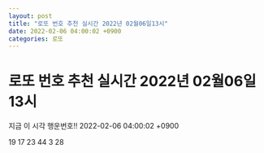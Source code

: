 ```yaml
---
layout: post
title: "로또 번호 추천 실시간 2022년 02월06일13시"
date: 2022-02-06 04:00:02 +0900
categories: 로또
---
```


# 로또 번호 추천 실시간 2022년 02월06일13시

지금 이 시각 행운번호!! 2022-02-06 04:00:02 +0900

 19  17  23  44  3  28 

